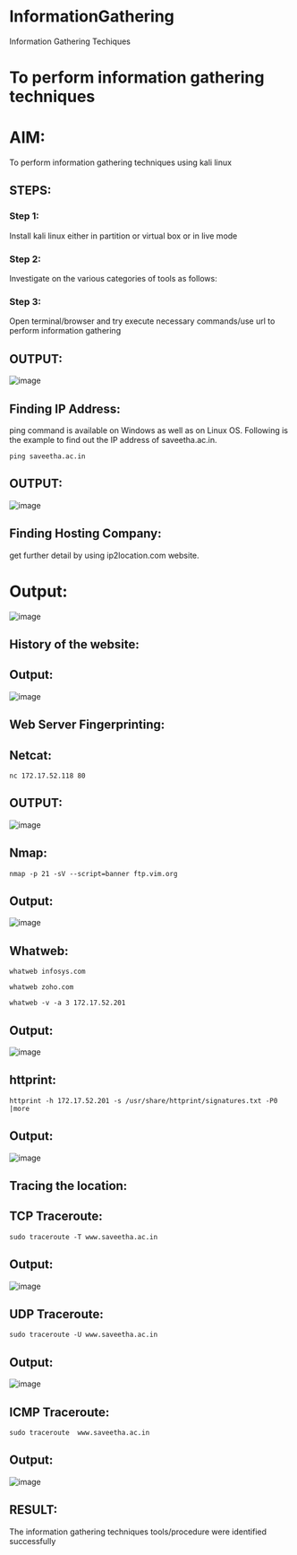 # InformationGathering
Information Gathering Techiques

# To perform information gathering techniques

# AIM:

To perform information gathering techniques using kali linux 

## STEPS:

### Step 1:

Install kali linux either in partition or virtual box or in live mode

### Step 2:

Investigate on the various categories of tools as follows:

### Step 3:
Open terminal/browser and try execute necessary commands/use url to perform information gathering


## OUTPUT:
![image](https://github.com/Prasanth9025/InformationGathering/assets/118343686/b96ec879-9345-4643-ae62-c9684dc2bfe0)

## Finding IP Address:
ping command is available on Windows as well as on Linux OS. Following is the example to find out the IP address of saveetha.ac.in.
```
ping saveetha.ac.in
```
## OUTPUT:
![image](https://github.com/Prasanth9025/InformationGathering/assets/118343686/4b3b7c72-83c3-461c-b888-e466eb7ce88a)

## Finding Hosting Company:
get further detail by using ip2location.com website.

# Output:
![image](https://github.com/Prasanth9025/InformationGathering/assets/118343686/8735854b-3773-405e-a5fa-7896e18d4488)
## History of the website:

## Output:
![image](https://github.com/Prasanth9025/InformationGathering/assets/118343686/b079de40-d883-424e-941f-5d5f418d4052)

## Web Server Fingerprinting:
## Netcat:
```
nc 172.17.52.118 80
```
## OUTPUT:
![image](https://github.com/Prasanth9025/InformationGathering/assets/118343686/efdebf8c-8ade-43c7-8de7-abc1ea51bee7)
## Nmap:
```
nmap -p 21 -sV --script=banner ftp.vim.org
```
## Output:
![image](https://github.com/Prasanth9025/InformationGathering/assets/118343686/4a0da43b-2297-46f7-82f5-759c46123698)
## Whatweb:
```
whatweb infosys.com
```
```
whatweb zoho.com
```
```
whatweb -v -a 3 172.17.52.201
```
## Output:
![image](https://github.com/Prasanth9025/InformationGathering/assets/118343686/dbc32ed9-f5a3-4984-a2c4-0d40faf2cbcf)
## httprint:
```
httprint -h 172.17.52.201 -s /usr/share/httprint/signatures.txt -P0 |more
```
## Output:
![image](https://github.com/Prasanth9025/InformationGathering/assets/118343686/0056b123-08ea-41f9-92ea-e8172a7199ea)
## Tracing the location:
## TCP Traceroute:
```
sudo traceroute -T www.saveetha.ac.in
```
## Output:
![image](https://github.com/Prasanth9025/InformationGathering/assets/118343686/0fc82129-015e-4fb8-8772-55a78f298139)

## UDP Traceroute:
```
sudo traceroute -U www.saveetha.ac.in
```
## Output:
![image](https://github.com/Prasanth9025/InformationGathering/assets/118343686/1e7e08d0-ce30-4854-9c59-1e1f3435255d)

## ICMP Traceroute:
```
sudo traceroute  www.saveetha.ac.in
```
## Output:
![image](https://github.com/Prasanth9025/InformationGathering/assets/118343686/82fe62c7-b57d-4ba5-8c73-0779007e3651)

## RESULT:
The information gathering techniques tools/procedure were  identified successfully

